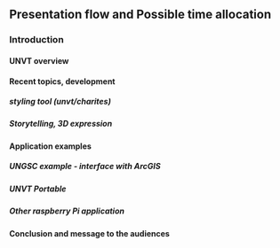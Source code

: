 ## Presentation flow and Possible time allocation

### Introduction
#### UNVT overview
#### Recent topics, development
##### styling tool (unvt/charites)
##### Storytelling, 3D expression

#### Application examples
##### UNGSC example - interface with ArcGIS
##### UNVT Portable
##### Other raspberry Pi application

#### Conclusion and message to the audiences



